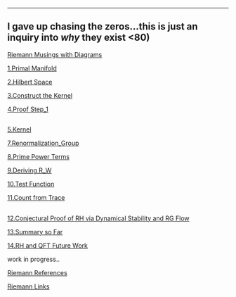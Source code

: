 ---

## I gave up chasing the zeros...this is just an inquiry into *why* they exist <80)

[Riemann Musings with Diagrams](https://xorbkpt.github.io/Riemann-Hypothesis/)

[1.Primal Manifold](https://xorbkpt.github.io/Riemann-Hypothesis/primal_manifold/)

[2.Hilbert Space](https://xorbkpt.github.io/Riemann-Hypothesis/hilbert_space/) 

[3.Construct the Kernel](https://xorbkpt.github.io/Riemann-Hypothesis/Primal_Manifold_and_Hilbert_Space/)

[4.Proof Step_1](https://xorbkpt.github.io/Riemann-Hypothesis/Proof_1/)

##

  [5.Kernel](https://xorbkpt.github.io/Riemann-Hypothesis/Kernel_Trace_Adelic_Path_Integral/)

  [7.Renormalization_Group](https://xorbkpt.github.io/Riemann-Hypothesis/Formalizing_the_Dynamics_Amplification_Decay_Renormalization_Group/index.html)

  [8.Prime Power Terms](https://xorbkpt.github.io/Riemann-Hypothesis/Clarification_Prime_Power_Terms_Explicit_Formula/)

  [9.Deriving R_W](https://xorbkpt.github.io/Riemann-Hypothesis/Deriving_Riemann_Weil_from_Trace_Formula/)

  [10.Test Function](https://xorbkpt.github.io/Riemann-Hypothesis/Test_Function_Transformations/)

  [11.Count from Trace](https://xorbkpt.github.io/Riemann-Hypothesis/Riemann_Prime_Counting_Formula_from_Trace/)

##
  
[12.Conjectural Proof of RH via Dynamical Stability and RG Flow](https://xorbkpt.github.io/Riemann-Hypothesis/Conjectural_Proof_of_Riemann_Hypothesis_via_Dynamical_Stability_and_RG_Flow/)

[13.Summary so Far](https://xorbkpt.github.io/Riemann-Hypothesis/Summary_Conjectural_Proofs_and_Insights)

[14.RH and QFT Future Work](https://xorbkpt.github.io/Riemann-Hypothesis/Connection_Between_Riemann_Hypothesis_and_QFT)


work in progress..

[Riemann References](https://xorbkpt.github.io/Riemann-Hypothesis/riemann2/)

[Riemann Links](https://xorbkpt.github.io/Riemann-Hypothesis/riemann3/)




